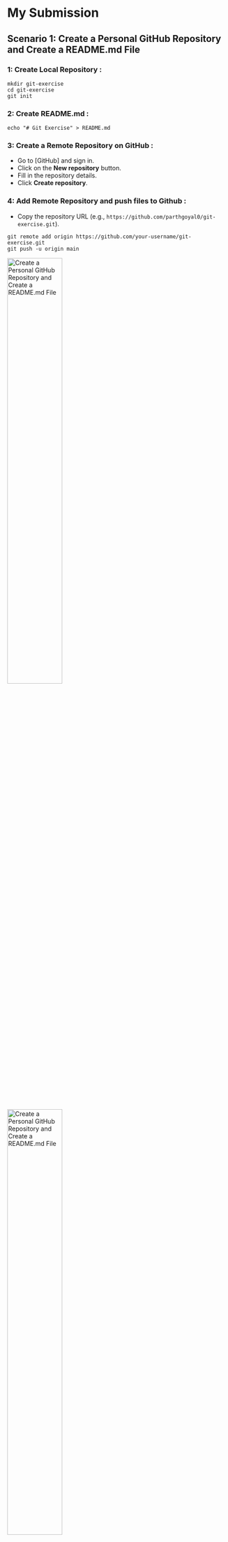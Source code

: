 # My Submission


## Scenario 1: Create a Personal GitHub Repository and Create a README.md File

### 1: Create Local Repository :
  ```
  mkdir git-exercise
  cd git-exercise
  git init
  ```

### 2: Create README.md : 
  ```
  echo "# Git Exercise" > README.md
  ```

### 3: Create a Remote Repository on GitHub :

- Go to [GitHub] and sign in.
- Click on the **New repository** button.
- Fill in the repository details.
- Click **Create repository**.

### 4: Add Remote Repository and push files to Github :

- Copy the repository URL (e.g., `https://github.com/parthgoyal0/git-exercise.git`).

 ```
 git remote add origin https://github.com/your-username/git-exercise.git
 git push -u origin main
 ```

 <img src="images/Scenario1.png" alt="Create a Personal GitHub Repository and Create a README.md File" style="width: 50%; height: auto;">
 <img src="images/Scenario1.1.png" alt="Create a Personal GitHub Repository and Create a README.md File" style="width: 50%; height: auto;">
 



## Scenario 2: Add a New File and Commit

### 1: Create an Empty Folder and Add a File

- Create an empty folder on your machine with any name (already in `git-exercise`):
- Add a file named `my_name.txt` with the content:

    ```
    echo "My name is Parth Goyal" > my_name.txt
    ```
### 2: Stage and Commit the New File

- Add the new file to the staging area:

  ```
   git add my_name.txt
  ```
- Commit the file:
    ``` 
    git commit -m "Add my_name.txt file"
    ```
### 3: Push Changes to GitHub

- Push the changes to the remote repository:

    ```
    git push origin main
    ```


<img src="images/Scenario2.png" alt="Add a New File and Commit" style="width: 50%; height: auto;">



## Scenario 3: Branching, Conflict Resolution, and Pull Request on GitHub

### 1. Checkout to a New Branch
   - Create and switch to a new branch named `exercise/conflict-resolution`:

     ```
     git checkout -b exercise/conflict-resolution
     ```

### 2. Modify `my_name.txt` in `exercise/conflict-resolution` Branch
   - Change the content of `my_name.txt` to "My name used to be Parth Goyal":

     ```
     echo "My name used to be Parth Goyal" > my_name.txt
     ```
   - Stage and commit your changes:

     ``` 
     git add my_name.txt
     git commit -m "Changed my_name.txt in exercise/conflict-resolution branch"
     ```

### 3. Push Changes to Remote Branch
   - Push the changes to the remote `exercise/conflict-resolution` branch:

     ``` 
     git push origin exercise/conflict-resolution
     ```

### 4. Switch Back to Main Branch and Edit `my_name.txt`

   - Switch back to the main branch:

     ```
     git checkout main
     ```
   - Edit `my_name.txt` to "My name has always been Parth Goyal":

     ```
     echo "My name has always been Parth Goyal" > my_name.txt
     ```
   - Stage and commit changes:

     ```
     git add my_name.txt
     git commit -m "Update my_name.txt in main branch"
     ```

### 5. Push Changes to Remote Main Branch

   - Push the changes to the remote main branch:

     ```
     git push origin main
     ```

### 6. Create a Pull Request on GitHub

   - Go to the GitHub repository in your web browser.
   - Create a new pull request (PR) to merge `exercise/conflict-resolution` into `main` branch.
   - Ensure the expected content in `my_name.txt` after merging:

     ```
     My name used to be Parth Goyal
     My name has always been Parth Goyal
     ```

### 7. Complete Pull Request

   - Merge the pull request on Github.
   - After successful merge, delete the `exercise/conflict-resolution` branch from GitHub.

### 8. Sync Local Repository with Remote

   - Fetch any changes from remote:

     ```
     git fetch origin
     ```
   - Ensure your local main branch is up to date:

     ```
     git checkout main
     git pull origin main
     ```

<img src="images/Scenario3.png" alt="Branching, Conflict Resolution, and Pull Request on GitHub" style="width: 50%; height: auto;">



## Scenario 4: Performing Content Differences Check Between Branches


### 1. Checkout to a New Branch
   - Create a new branch `exercises/diff-checker` and switch to it:
    
     ```
     git checkout -b exercises/diff-checker
     ```

### 2. Edit `my_name.txt`
   - Update `my_name.txt` with the specified content:
     ```
     My name used to be Parth Goyal
     My name has always been Parth Goyal
     My name can be Parth Goyal
     ```

### 3. Commit Changes
   - Stage and commit changes to the new branch:
     ```
     git add my_name.txt
     git commit -m "Added statement"
     ```

### 4. Check Content Differences
   - Compare `my_name.txt` between `main`  and `exercises/diff-checker` branches:
     ```
     git diff main..exercise/diff-checker
     git diff exercise/diff-checker..main
     ```

<img src="images/Scenario4.png" alt="Performing Content Differences Check Between Branches" style="width: 50%; height: auto;">


## Scenario 5: Push and Delete Branches 



### 1. Push the branch to remote

  ```
  git checkout exercise/diff-checker
  git push origin exercise/diff-checker
  ```

### 2. Switch to main branch

  ```
  git checkout main
  ```
### 3. Force delete local branch

  ```
  git branch -D exercise/diff-checker
  ```
### 4. Delete remote branch

  ```
  git push origin --delete exercise/diff-checker
  ```


<img src="images/Scenario5.png" alt="Push and Delete Branches" style="width: 50%; height: auto;">



## Scenario 6: Stash Scenario

### 1. Create a New Branch
   - Create a new branch `exercise/stash-scenario` and switch to it:

     ```
     git checkout -b exercise/stash-scenario
     ```

### 2. Switch Back to Main Branch and Add a Commit
   - Switch back to the main branch:

     ```
     git checkout main
     ```
   - Edit `my_name.txt` to include:

     ```
     echo -e "My name used to be Parth Goyal\nMy name has always been Parth Goyal\nI am about to check git stashing" > my_name.txt
     ```
   - Stage and commit your changes:

     ```
     git add my_name.txt
     git commit -m "Add stashing statement in main branch"
     ```

### 3. Switch to `exercise/stash-scenario` Branch and Edit File
   - Switch to the `exercise/stash-scenario` branch:

     ```
     git checkout exercise/stash-scenario
     ```
   - Edit `my_name.txt` to include:

     ```
     echo -e "My name used to be Parth Goyal\nMy name has always been Parth Goyal\nI have successfully tested git stashing" > my_name.txt
     ```

### 4. Stash Changes and Apply stash in main branch
   - Stash the changes:

     ```
     git stash
     ```
   - Switch back to the main branch:

     ```
     git checkout main
     ``` 

   - Apply the stashed changes in the main branch:

     ```
     git stash pop
     ```  



### 5. Final Content of `my_name.txt`
   - Ensure the content of `my_name.txt` is as follows:

     ```
     My name used to be Parth Goyal
     My name has always been Parth Goyal
     I am about to check git stashing
     I have successfully tested git stashing
     ```

### 6. Commit and Push Changes to Main Repository
   - Stage and commit the final changes:

     ```
     git add my_name.txt
     git commit -m "Merged stashing changes"
     ```
   - Push the changes to the remote repository:

     ```
     git push origin main
     ```

<img src="images/Scenario6.png" alt="Stash Scenario" style="width: 50%; height: auto;">
<img src="images/Scenario6.1.png" alt="Stash Scenario" style="width: 50%; height: auto;">




## Scenario 7:

### 1. Checkout to a New Branch exercise/hooks from main

   ```
   git checkout -b exercise/hooks
   ```

### 2. Create a new post-commit hook script (post-commit file in .git/hooks/)

   ```
   echo '#!/bin/bash' > .git/hooks/post-commit
   echo 'echo "This is the first post-commit hook from Parth Goyal"' >> .git/hooks/post-commit
   chmod +x .git/hooks/post-commit
   ```

### 3. Add and commit the new post-commit hook script.

   ```
   git add .git/hooks/post-commit
   git commit -m "Added post-commit hook"
   ```

### 4. Push the exercise/hooks branch to GitHub.

   ```
   git push origin exercise/hooks
   ```

### 5. Verify the Post-Commit Hook

   ```
   echo "Testing post-commit hook" >> my_name.txt
   git add README.md
   git commit -m "Test post-commit hook"
   ```   
### 6. Create a Merge Request

   ```
   Navigate to your GitHub repository and create a pull request from exercise/hooks branch to main branch.
   ```



## Scenario 8: Creating a Copy of the Repository

### 1. Move back to the main branch

```
git checkout main
```
### 2. Add the new remote repository

```
git remote add copy https://github.com/parthgoyal0/git-exercise-copy.git
```

### 3. Push all branches to the new remote repository

```
git push copy main
git push copy exercise/hooks
```
<img src="images/Scenario8.png" alt="Creating a Copy of the Repository" style="width: 50%; height: auto;">


## Scenario 9: Creating and Pushing a New Tag


### 1. Checked out the `main` Branch

  ```
   git checkout main
  ```
### 2. Created a New Tag

  ```
  git tag 1.0.0
  ```
### 3. Pushed the Tag to GitHub


  ```
  git push origin 1.0.0
  ```

<img src="images/Scenario9.png" alt="Creating and Pushing a New Tag" style="width: 50%; height: auto;">
